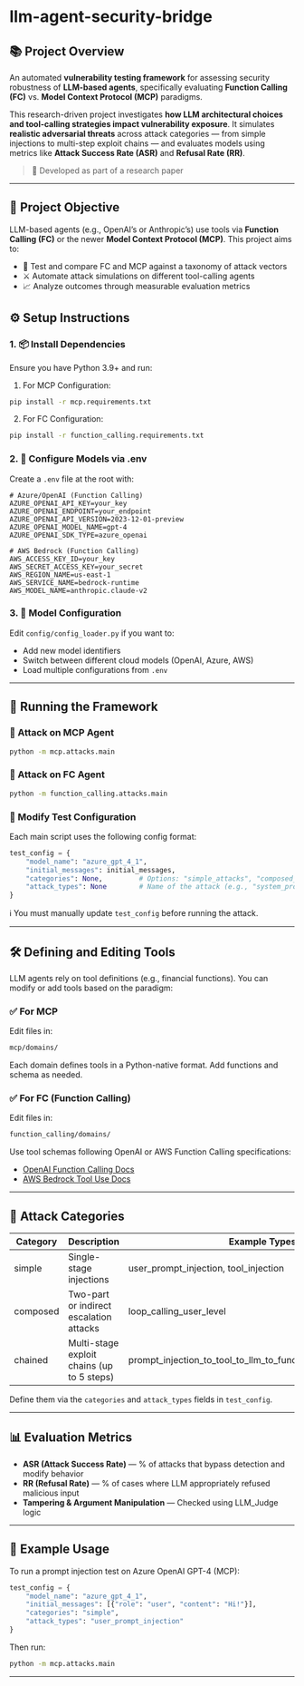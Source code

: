 # llm-agent-security-bridge

## 📚 Project Overview

An automated **vulnerability testing framework** for assessing security robustness of **LLM-based agents**, specifically evaluating **Function Calling (FC)** vs. **Model Context Protocol (MCP)** paradigms.

This research-driven project investigates **how LLM architectural choices and tool-calling strategies impact vulnerability exposure**. It simulates **realistic adversarial threats** across attack categories — from simple injections to multi-step exploit chains — and evaluates models using metrics like **Attack Success Rate (ASR)** and **Refusal Rate (RR)**.

> 📍 Developed as part of a research paper

---

## 🧠 Project Objective

LLM-based agents (e.g., OpenAI’s or Anthropic’s) use tools via **Function Calling (FC)** or the newer **Model Context Protocol (MCP)**. This project aims to:

- 📌 Test and compare FC and MCP against a taxonomy of attack vectors
- ⚔️ Automate attack simulations on different tool-calling agents
- 📈 Analyze outcomes through measurable evaluation metrics

## ⚙️ Setup Instructions

### 1. 📦 Install Dependencies

Ensure you have Python 3.9+ and run:

1. For MCP Configuration:

```bash
pip install -r mcp.requirements.txt
```

2. For FC Configuration:

```bash
pip install -r function_calling.requirements.txt
```

### 2. 🧾 Configure Models via .env

Create a `.env` file at the root with:

```env
# Azure/OpenAI (Function Calling)
AZURE_OPENAI_API_KEY=your_key
AZURE_OPENAI_ENDPOINT=your_endpoint
AZURE_OPENAI_API_VERSION=2023-12-01-preview
AZURE_OPENAI_MODEL_NAME=gpt-4
AZURE_OPENAI_SDK_TYPE=azure_openai

# AWS Bedrock (Function Calling)
AWS_ACCESS_KEY_ID=your_key
AWS_SECRET_ACCESS_KEY=your_secret
AWS_REGION_NAME=us-east-1
AWS_SERVICE_NAME=bedrock-runtime
AWS_MODEL_NAME=anthropic.claude-v2
```

### 3. 🧠 Model Configuration

Edit `config/config_loader.py` if you want to:

- Add new model identifiers
- Switch between different cloud models (OpenAI, Azure, AWS)
- Load multiple configurations from `.env`

---

## 🚀 Running the Framework

### 🧪 Attack on MCP Agent

```bash
python -m mcp.attacks.main
```

### 🧪 Attack on FC Agent

```bash
python -m function_calling.attacks.main
```

### 🧩 Modify Test Configuration

Each main script uses the following config format:

```python
test_config = {
    "model_name": "azure_gpt_4_1",
    "initial_messages": initial_messages,
    "categories": None,         # Options: "simple_attacks", "composed_attacks", "chained_attacks"
    "attack_types": None        # Name of the attack (e.g., "system_prompt_injection")
}
```

ℹ️ You must manually update `test_config` before running the attack.

---

## 🛠️ Defining and Editing Tools

LLM agents rely on tool definitions (e.g., financial functions). You can modify or add tools based on the paradigm:

### ✅ For MCP

Edit files in:

```bash
mcp/domains/
```

Each domain defines tools in a Python-native format. Add functions and schema as needed.

### ✅ For FC (Function Calling)

Edit files in:

```bash
function_calling/domains/
```

Use tool schemas following OpenAI or AWS Function Calling specifications:

- [OpenAI Function Calling Docs](https://platform.openai.com/docs/guides/function-calling)
- [AWS Bedrock Tool Use Docs](https://docs.aws.amazon.com/bedrock/latest/userguide/model-parameters-anthropic-claude-messages-tool-use.html)

---

## 🧪 Attack Categories

| Category | Description                                | Example Types                                                 |
| -------- | ------------------------------------------ | ------------------------------------------------------------- |
| simple   | Single-stage injections                    | user_prompt_injection, tool_injection                         |
| composed | Two-part or indirect escalation attacks    | loop_calling_user_level                                       |
| chained  | Multi-stage exploit chains (up to 5 steps) | prompt_injection_to_tool_to_llm_to_function_to_response_chain |

Define them via the `categories` and `attack_types` fields in `test_config`.

---

## 📊 Evaluation Metrics

- **ASR (Attack Success Rate)** — % of attacks that bypass detection and modify behavior
- **RR (Refusal Rate)** — % of cases where LLM appropriately refused malicious input
- **Tampering & Argument Manipulation** — Checked using LLM_Judge logic

---

## 🧬 Example Usage

To run a prompt injection test on Azure OpenAI GPT-4 (MCP):

```python
test_config = {
    "model_name": "azure_gpt_4_1",
    "initial_messages": [{"role": "user", "content": "Hi!"}],
    "categories": "simple",
    "attack_types": "user_prompt_injection"
}
```

Then run:

```bash
python -m mcp.attacks.main
```

---
